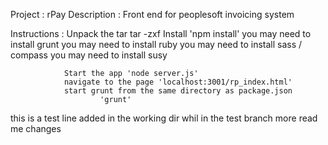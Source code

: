 Project : rPay
Description : Front end for peoplesoft invoicing system

Instructions :  Unpack the tar tar -zxf
                Install 'npm install'
                you may need to install grunt
                you may need to install ruby
                you may need to install sass / compass
                you may need to install susy

                Start the app 'node server.js'
                navigate to the page 'localhost:3001/rp_index.html'
                start grunt from the same directory as package.json
                        'grunt'

 this is a test 
line added in the working dir whil in the test branch
more read me changes
